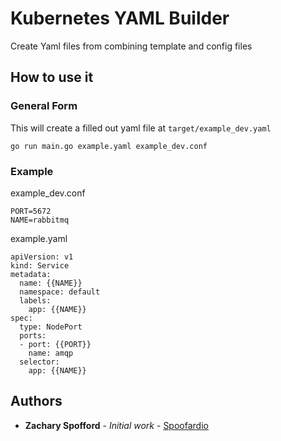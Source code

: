 # Kubernetes YAML Builder

Create Yaml files from combining template and config files

## How to use it


### General Form
This will create a filled out yaml file at `target/example_dev.yaml`
```
go run main.go example.yaml example_dev.conf
```

### Example

example_dev.conf
```
PORT=5672
NAME=rabbitmq
```

example.yaml
```
apiVersion: v1
kind: Service
metadata:
  name: {{NAME}}
  namespace: default
  labels:
    app: {{NAME}}
spec:
  type: NodePort
  ports:
  - port: {{PORT}}
    name: amqp
  selector:
    app: {{NAME}}
```

## Authors

* **Zachary Spofford** - *Initial work* - [Spoofardio](https://github.com/Spoofardio)